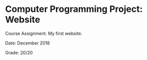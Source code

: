 # Computer Programming Project: Website

Course Assignment. My first website.

Date: December 2018

Grade: 20/20
